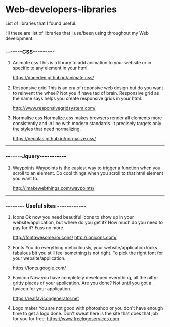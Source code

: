 # Web-developers-libraries
List of libraries that I found useful.


Hi these are list of libraries that I use/been using throughout my Web development.

### -------CSS---------
1. Animate css
	This is a library to add animation to your website or in specific to any element in your html. 
	
	https://daneden.github.io/animate.css/


2. Responsive grid
	This is an era of reponsive web design but do you want to reinvent the wheel? Not you if have tad of brain.
	Responsive grid as the name says helps you create responsive grids in your html.
	
	http://www.responsivegridsystem.com/


3. Normalise css
	Normalize.css makes browsers render all elements more consistently and in line with modern standards.
        It precisely targets only the styles that need normalizing.

	https://necolas.github.io/normalize.css/

----------------------


### -------Jquery-----------

1. Waypoints 
	Waypoints is the easiest way to trigger a function when you scroll to an element. Do cool things when you scroll to that html element you want to. 
	
	http://imakewebthings.com/waypoints/



----------------------

### -------- Useful sites ------------
	
1. Icons
	Ok now you need beautiful icons to show up in your website/application, but where do you get it? How much do you need to pay for it?
	Fuss no more.
	
	http://fontawesome.io/icons/
	http://ionicons.com/

2. Fonts 
	You do everything meticulously, your website/application looks fabulous bit you still feel something is not right.
	To pick the right font for your website/application.
	
	https://fonts.google.com/


3. Favicon
	Now you have completely developed everything, all the nitty-gritty pieces of your application. Are you done? Not until you got a favicon for your application.

	https://realfavicongenerator.net


4. Logo maker
	You are not good with photoshop or you don't have enough time to get a logo done. Don't sweat here is the site that does that job for you for free.
	https://www.freelogoservices.com
